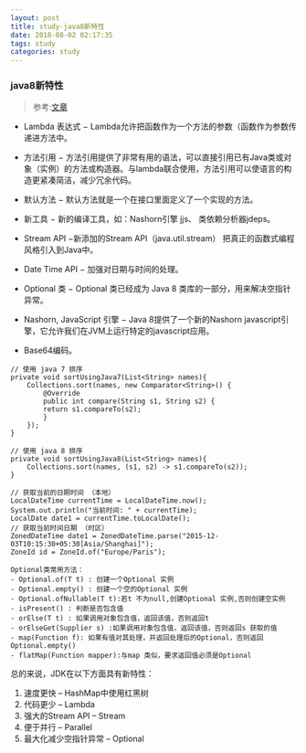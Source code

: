 ```yaml
---
layout: post
title: study-java8新特性
date: 2018-08-02 02:17:35
tags: study
categories: study
---
```



### java8新特性
>参考:[文章](https://blog.csdn.net/op134972/article/details/76408237?locationNum=1&fps=1)

- Lambda 表达式 − Lambda允许把函数作为一个方法的参数（函数作为参数传递进方法中。

- 方法引用 − 方法引用提供了非常有用的语法，可以直接引用已有Java类或对象（实例）的方法或构造器。与lambda联合使用，方法引用可以使语言的构造更紧凑简洁，减少冗余代码。

- 默认方法 − 默认方法就是一个在接口里面定义了一个实现的方法。

- 新工具 − 新的编译工具，如：Nashorn引擎 jjs、 类依赖分析器jdeps。

- Stream API −新添加的Stream API（java.util.stream） 把真正的函数式编程风格引入到Java中。

- Date Time API − 加强对日期与时间的处理。

- Optional 类 − Optional 类已经成为 Java 8 类库的一部分，用来解决空指针异常。

- Nashorn, JavaScript 引擎 − Java 8提供了一个新的Nashorn javascript引擎，它允许我们在JVM上运行特定的javascript应用。

- Base64编码。
```
// 使用 java 7 排序
private void sortUsingJava7(List<String> names){   
    Collections.sort(names, new Comparator<String>() {
        @Override
        public int compare(String s1, String s2) {
        return s1.compareTo(s2);
        }
    });
}
   
// 使用 java 8 排序
private void sortUsingJava8(List<String> names){
    Collections.sort(names, (s1, s2) -> s1.compareTo(s2));
}
```

```
// 获取当前的日期时间 （本地）
LocalDateTime currentTime = LocalDateTime.now();
System.out.println("当前时间: " + currentTime);
LocalDate date1 = currentTime.toLocalDate();
// 获取当前时间日期 （时区）
ZonedDateTime date1 = ZonedDateTime.parse("2015-12-03T10:15:30+05:30[Asia/Shanghai]");
ZoneId id = ZoneId.of("Europe/Paris");
```

```
Optional类常用方法： 
- Optional.of(T t) : 创建一个Optional 实例 
- Optional.empty() : 创建一个空的Optional 实例 
- Optional.ofNullable(T t):若t 不为null,创建Optional 实例,否则创建空实例 
- isPresent() : 判断是否包含值 
- orElse(T t) : 如果调用对象包含值，返回该值，否则返回t 
- orElseGet(Supplier s) :如果调用对象包含值，返回该值，否则返回s 获取的值 
- map(Function f): 如果有值对其处理，并返回处理后的Optional，否则返回Optional.empty() 
- flatMap(Function mapper):与map 类似，要求返回值必须是Optional
```

总的来说，JDK在以下方面具有新特性： 
1. 速度更快 – HashMap中使用红黑树 
2. 代码更少 – Lambda 
3. 强大的Stream API – Stream 
4. 便于并行 – Parallel 
5. 最大化减少空指针异常 – Optional


